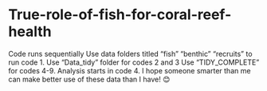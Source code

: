 # True-role-of-fish-for-coral-reef-health

Code runs sequentially 
Use data folders titled “fish” “benthic” “recruits” to run code 1. 
Use “Data_tidy” folder for codes 2 and 3
Use “TIDY_COMPLETE” for codes 4-9. Analysis starts in code 4.
I hope someone smarter than me can make better use of these data than I have! 😊 
